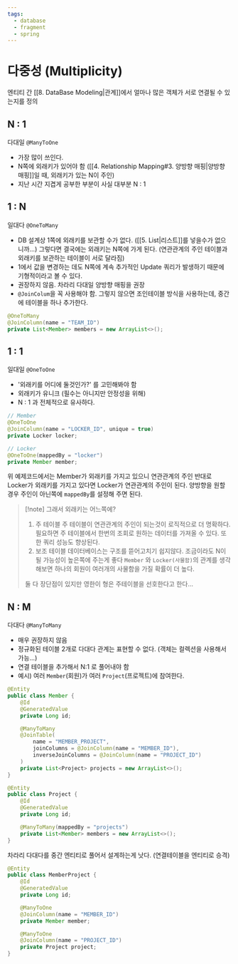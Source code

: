 ```yaml
---
tags:
  - database
  - fragment
  - spring
---
```

# 다중성 (Multiplicity)
엔티티 간 [[8. DataBase Modeling|관계]]에서 얼마나 많은 객체가 서로 연결될 수 있는지를 정의
## N : 1
다대일 `@ManyToOne`
- 가장 많이 쓰인다.
- N쪽에 외래키가 있어야 함 ([[4. Relationship Mapping#3. 양방향 매핑|양방향 매핑]]일 때, 외래키가 있는 N이 주인)
- 지난 시간 지겹게 공부한 부분이 사실 대부분 N : 1

## 1 : N
일대다 `@OneToMany`
- DB 설계상 1쪽에 외래키를 보관할 수가 없다. ([[5. List|리스트]]를 넣을수가 없으니까...)
  그렇다면 결국에는 외래키는 N쪽에 가게 된다. (연관관계의 주인 테이블과 외래키를 보관하는 테이블이 서로 달라짐)
- 1에서 값을 변경하는 데도 N쪽에 계속 추가적인 Update 쿼리가 발생하기 때문에 기형적이라고 볼 수 있다.
- 권장하지 않음.  차라리 다대일 양방향 매핑을 권장
- `@JoinColum`을 꼭 사용해야 함. 그렇지 않으면 조인테이블 방식을 사용하는데, 중간에 테이블을 하나 추가한다.
```java
@OneToMany
@JoinColumn(name = "TEAM_ID")
private List<Member> members = new ArrayList<>();
```

## 1 : 1
일대일 `@OneToOne`
- '외래키를 어디에 둘것인가?' 를 고민해봐야 함
- 외래키가 유니크 (필수는 아니지만 안정성을 위해)
- N : 1 과 전체적으로 유사하다.

```java
// Member
@OneToOne
@JoinColumn(name = "LOCKER_ID", unique = true)
private Locker locker;

// Locker
@OneToOne(mappedBy = "locker")
private Member member;
```
위 예제코드에서는 Member가 외래키를 가지고 있으니 연관관계의 주인
반대로 Locker가 외래키를 가지고 있다면 Locker가 연관관계의 주인이 된다.
양방향을 원할 경우 주인이 아닌쪽에 `mappedBy`를 설정해 주면 된다.

> [!note] 그래서 외래키는 어느쪽에?
> 1. 주 테이블
>    주 테이블이 연관관계의 주인이 되는것이 로직적으로 더 명확하다.
>    필요하면 주 테이블에서 한번의 조회로 원하는 데이터를 가져올 수 있다. 또한 쿼리 성능도 향상된다. 
> 2. 보조 테이블
>    데이터베이스는 구조를 뜯어고치기 쉽지않다. 조금이라도 N이 될 가능성이 높은쪽에 주는게 좋다
>    `Member` 와 `Locker(사물함)`의 관계를 생각해보면 하나의 회원이 여러개의 사물함을 가질 확률이 더 높다.
>    
> 둘 다 장단점이 있지만 영한이 형은 주테이블을 선호한다고 한다...

## N : M
다대다 `@ManyToMany`
- 매우 권장하지 않음
- 정규화된 테이블 2개로 다대다 관계는 표현할 수 없다. (객체는 컬렉션을 사용해서 가능...)
- 연결 테이블을 추가해서 N:1 로 풀어내야 함
- 예시) 여러 `Member`(회원)가 여러 `Project`(프로젝트)에 참여한다.
```java
@Entity
public class Member {
    @Id
    @GeneratedValue
    private Long id;

    @ManyToMany
    @JoinTable(
        name = "MEMBER_PROJECT",
        joinColumns = @JoinColumn(name = "MEMBER_ID"),
        inverseJoinColumns = @JoinColumn(name = "PROJECT_ID")
    )
    private List<Project> projects = new ArrayList<>();
}

@Entity
public class Project {
    @Id
    @GeneratedValue
    private Long id;

    @ManyToMany(mappedBy = "projects")
    private List<Member> members = new ArrayList<>();
}
```

차라리 다대다를 중간 엔티티로 풀어서 설계하는게 낫다. (연결테이블을 엔티티로 승격)
```java
@Entity
public class MemberProject {
    @Id
    @GeneratedValue
    private Long id;

    @ManyToOne
    @JoinColumn(name = "MEMBER_ID")
    private Member member;

    @ManyToOne
    @JoinColumn(name = "PROJECT_ID")
    private Project project;
}
```
